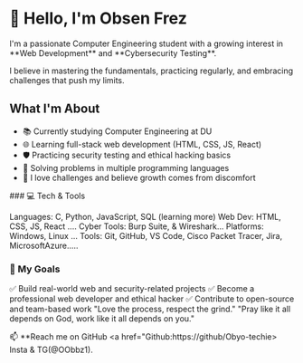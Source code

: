 <h1> 👋 Hello, I'm Obsen Frez </h1>

<P>I'm a passionate Computer Engineering student with a growing interest in **Web Development** and **Cybersecurity Testing**.</P><p>I believe in mastering the fundamentals, practicing regularly, and embracing challenges that push my limits.</p> 

<h2>What I'm About</h2>
<ul>
<li>📚 Currently studying Computer Engineering at DU</li> 
 <li>🌐 Learning full-stack web development (HTML, CSS, JS, React)</li>
<li>🛡️ Practicing security testing and ethical hacking basics</li>
<li>🔣 Solving problems in multiple programming languages</li>
 <li>🦾 I love challenges and believe growth comes from discomfort</li>
</ul>
### 💻 Tech & Tools

 Languages: C, Python, JavaScript, SQL (learning more)
 Web Dev: HTML, CSS, JS, React ....
 Cyber Tools: Burp Suite, & Wireshark...
 Platforms: Windows, Linux ...
 Tools: Git, GitHub, VS Code, Cisco Packet Tracer, Jira, MicrosoftAzure.....

### 🎯 My Goals

 ✅ Build real-world web and security-related projects
 ✅ Become a professional web developer and ethical hacker
 ✅ Contribute to open-source and team-based work
            "Love the process, respect the grind."
"Pray like it all depends on God, work like it all depends on you."

📫 **Reach me on GitHub
<a href="Github:https://github/Obyo-techie> </a>
 Insta & TG(@OObbz1).
